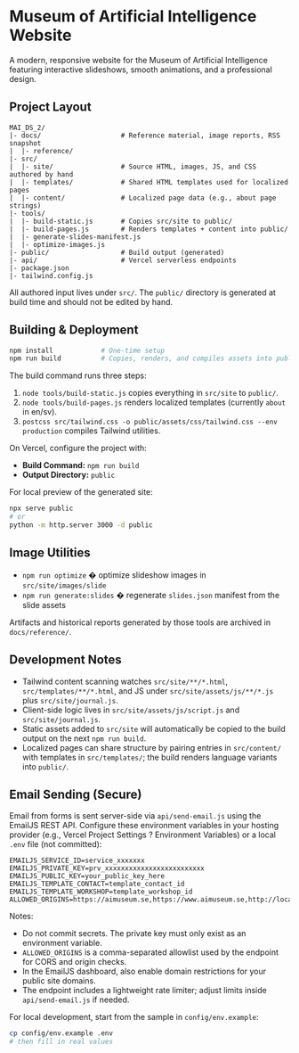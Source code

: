 # Museum of Artificial Intelligence Website

A modern, responsive website for the Museum of Artificial Intelligence featuring interactive slideshows, smooth animations, and a professional design.

## Project Layout

```
MAI_DS_2/
|- docs/                    # Reference material, image reports, RSS snapshot
|  |- reference/
|- src/
|  |- site/                 # Source HTML, images, JS, and CSS authored by hand
|  |- templates/            # Shared HTML templates used for localized pages
|  |- content/              # Localized page data (e.g., about page strings)
|- tools/
|  |- build-static.js       # Copies src/site to public/
|  |- build-pages.js        # Renders templates + content into public/
|  |- generate-slides-manifest.js
|  |- optimize-images.js
|- public/                  # Build output (generated)
|- api/                     # Vercel serverless endpoints
|- package.json
|- tailwind.config.js
```

All authored input lives under `src/`. The `public/` directory is generated at build time and should not be edited by hand.

## Building & Deployment

```bash
npm install            # One-time setup
npm run build          # Copies, renders, and compiles assets into public/
```

The build command runs three steps:
1. `node tools/build-static.js` copies everything in `src/site` to `public/`.
2. `node tools/build-pages.js` renders localized templates (currently `about` in en/sv).
3. `postcss src/tailwind.css -o public/assets/css/tailwind.css --env production` compiles Tailwind utilities.

On Vercel, configure the project with:
- **Build Command:** `npm run build`
- **Output Directory:** `public`

For local preview of the generated site:
```bash
npx serve public
# or
python -m http.server 3000 -d public
```

## Image Utilities

- `npm run optimize` � optimize slideshow images in `src/site/images/slide`
- `npm run generate:slides` � regenerate `slides.json` manifest from the slide assets

Artifacts and historical reports generated by those tools are archived in `docs/reference/`.

## Development Notes

- Tailwind content scanning watches `src/site/**/*.html`, `src/templates/**/*.html`, and JS under `src/site/assets/js/**/*.js` plus `src/site/journal.js`.
- Client-side logic lives in `src/site/assets/js/script.js` and `src/site/journal.js`.
- Static assets added to `src/site` will automatically be copied to the build output on the next `npm run build`.
- Localized pages can share structure by pairing entries in `src/content/` with templates in `src/templates/`; the build renders language variants into `public/`.

## Email Sending (Secure)

Email from forms is sent server-side via `api/send-email.js` using the EmailJS REST API. Configure these environment variables in your hosting provider (e.g., Vercel Project Settings ? Environment Variables) or a local `.env` file (not committed):

```
EMAILJS_SERVICE_ID=service_xxxxxxx
EMAILJS_PRIVATE_KEY=prv_xxxxxxxxxxxxxxxxxxxxxxxxx
EMAILJS_PUBLIC_KEY=your_public_key_here
EMAILJS_TEMPLATE_CONTACT=template_contact_id
EMAILJS_TEMPLATE_WORKSHOP=template_workshop_id
ALLOWED_ORIGINS=https://aimuseum.se,https://www.aimuseum.se,http://localhost:3000
```

Notes:
- Do not commit secrets. The private key must only exist as an environment variable.
- `ALLOWED_ORIGINS` is a comma-separated allowlist used by the endpoint for CORS and origin checks.
- In the EmailJS dashboard, also enable domain restrictions for your public site domains.
- The endpoint includes a lightweight rate limiter; adjust limits inside `api/send-email.js` if needed.

For local development, start from the sample in `config/env.example`:

```bash
cp config/env.example .env
# then fill in real values
```
